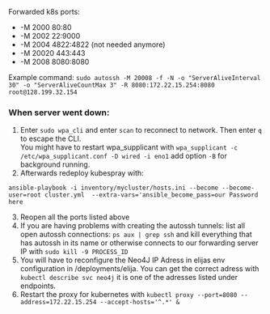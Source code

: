 Forwarded k8s ports:
* -M 2000 80:80
* -M 2002 22:9000
* -M 2004 4822:4822 (not needed anymore)
* -M 20020 443:443
* -M 2008 8080:8080

Example command: `sudo autossh -M 20008 -f -N -o "ServerAliveInterval 30" -o "ServerAliveCountMax 3" -R 8080:172.22.15.254:8080 root@128.199.32.154`

### When server went down:
1. Enter `sudo wpa_cli` and enter `scan` to reconnect to network. Then enter `q` to escape the CLI.  
 You might have to restart wpa_supplicant with `wpa_supplicant -c /etc/wpa_supplicant.conf -D wired -i eno1` add option `-B` for background running.
2. Afterwards redeploy kubespray with: 
```
ansible-playbook -i inventory/mycluster/hosts.ini --become --become-user=root cluster.yml  --extra-vars='ansible_become_pass=our Password here
```
3. Reopen all the ports listed above
4. If you are having problems with creating the autossh tunnels: list all open autossh connections: `ps aux | grep ssh` and kill everything that has autossh in its name or otherwise connects to our forwarding server IP with `sudo kill -9 PROCESS_ID`
5. You will have to reconfigure the Neo4J IP Adress in elijas env configuration in /deployments/elija. You can get the correct adress with `kubectl describe svc neo4j` it is one of the adresses listed under endpoints.
5. Restart the proxy for kubernetes with `kubectl proxy --port=8080 --address=172.22.15.254 --accept-hosts='^.*' &`
